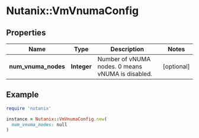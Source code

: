 # Nutanix::VmVnumaConfig

## Properties

| Name | Type | Description | Notes |
| ---- | ---- | ----------- | ----- |
| **num_vnuma_nodes** | **Integer** | Number of vNUMA nodes. 0 means vNUMA is disabled. | [optional] |

## Example

```ruby
require 'nutanix'

instance = Nutanix::VmVnumaConfig.new(
  num_vnuma_nodes: null
)
```

